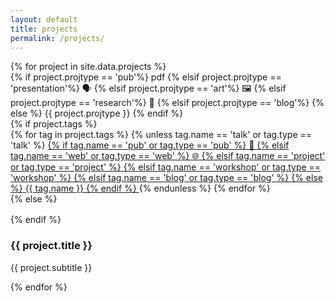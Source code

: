 ```yaml
---
layout: default
title: projects
permalink: /projects/
---
```


<div class="content-gallery">
  <div class="projects-grid">
    {% for project in site.data.projects %}
    <div class="project-card" data-year="{{ project.year }}" title="{{ project.description }}">
      <div class="project-image" 
        {% if project.image contains 'placeholder' %}
          style="background-image: url('https://via.placeholder.com/400x300?text=Project+Image'); background-size: cover; background-position: center;"
        {% else %}
          style="background-image: url('{{ '/assets/images/projects/' | append: project.image | relative_url }}'); background-size: cover; background-position: center;"
        {% endif %}
      >
        <span class="projtype-tag tag-overlay">
          {% if project.projtype == 'pub'%}
            pdf
          {% elsif project.projtype == 'presentation'%}
            🗣️
          {% elsif project.projtype == 'art'%}
            🖼️
          {% elsif project.projtype == 'research'%}
            🧪
          {% elsif project.projtype == 'blog'%}
            <i class="fa fa-pencil"></i>
          {% else %}
            {{ project.projtype }}
          {% endif %}
        </span>
      </div>
      {% if project.tags %}
        <div class="project-tags">
          {% for tag in project.tags %}
            {% unless tag.name == 'talk' or tag.type == 'talk' %}
              <a href="{{ tag.url | relative_url }}" class="tag-link">
                <span class="tag" data-tag="{{ tag.name }}">
                  {% if tag.name == 'pub' or tag.type == 'pub' %}
                    📄
                  {% elsif tag.name == 'web' or tag.type == 'web' %}
                    🌐
                  {% elsif tag.name == 'project' or tag.type == 'project' %}
                    <i class="fa fa-code"></i>
                  {% elsif tag.name == 'workshop' or tag.type == 'workshop' %}
                    <i class="fa fa-users"></i>
                  {% elsif tag.name == 'blog' or tag.type == 'blog' %}
                    <i class="fa fa-pencil"></i>
                  {% else %}
                    {{ tag.name }}
                  {% endif %}
                </span>
              </a>
            {% endunless %}
          {% endfor %}
        </div>
      {% else %}
      <div style="height:16px;"></div>
      {% endif %}
      <h3 class="project-title">{{ project.title }}</h3>
      <p class="project-subtitle">{{ project.subtitle }}</p>
      <!-- {% if project.year %}
      <div class="project-year">{{ project.year }}</div>
      {% endif %} -->
    </div>
    {% endfor %}
  </div>
</div>

<script>
  document.addEventListener('DOMContentLoaded', function() {
    const filterButtons = document.querySelectorAll('.filter-btn');
    const projects = document.querySelectorAll('.project-card');
    
    filterButtons.forEach(button => {
      button.addEventListener('click', function() {
        const filter = this.getAttribute('data-filter');
        
        // Remove active class from all buttons
        filterButtons.forEach(btn => {
          btn.classList.remove('active');
        });
        
        // Add active class to clicked button
        this.classList.add('active');
        
        // Filter projects
        projects.forEach(project => {
          if (filter === 'all' || project.getAttribute('data-year') === filter) {
            project.style.display = 'flex';
          } else {
            project.style.display = 'none';
          }
        });
      });
    });
  });
</script>